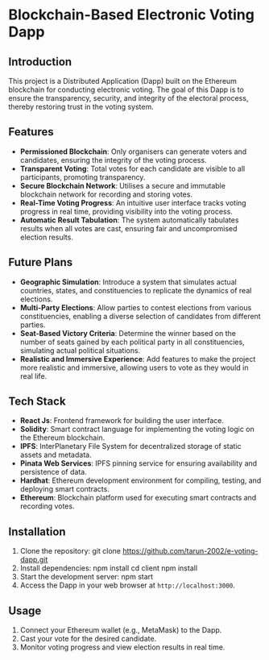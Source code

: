 # Blockchain-Based Electronic Voting Dapp

## Introduction
This project is a Distributed Application (Dapp) built on the Ethereum blockchain for conducting electronic voting. The goal of this Dapp is to ensure the transparency, security, and integrity of the electoral process, thereby restoring trust in the voting system.

## Features
- **Permissioned Blockchain**: Only organisers can generate voters and candidates, ensuring the integrity of the voting process.
- **Transparent Voting**: Total votes for each candidate are visible to all participants, promoting transparency.
- **Secure Blockchain Network**: Utilises a secure and immutable blockchain network for recording and storing votes.
- **Real-Time Voting Progress**: An intuitive user interface tracks voting progress in real time, providing visibility into the voting process.
- **Automatic Result Tabulation**: The system automatically tabulates results when all votes are cast, ensuring fair and uncompromised election results.


## Future Plans
- **Geographic Simulation**: Introduce a system that simulates actual countries, states, and constituencies to replicate the dynamics of real elections.
- **Multi-Party Elections**: Allow parties to contest elections from various constituencies, enabling a diverse selection of candidates from different parties.
- **Seat-Based Victory Criteria**: Determine the winner based on the number of seats gained by each political party in all constituencies, simulating actual political situations.
- **Realistic and Immersive Experience**: Add features to make the project more realistic and immersive, allowing users to vote as they would in real life.

## Tech Stack
- **React Js**: Frontend framework for building the user interface.
- **Solidity**: Smart contract language for implementing the voting logic on the Ethereum blockchain.
- **IPFS**: InterPlanetary File System for decentralized storage of static assets and metadata.
- **Pinata Web Services**: IPFS pinning service for ensuring availability and persistence of data.
- **Hardhat**: Ethereum development environment for compiling, testing, and deploying smart contracts.
- **Ethereum**: Blockchain platform used for executing smart contracts and recording votes.

## Installation
1. Clone the repository:
git clone https://github.com/tarun-2002/e-voting-dapp.git
2. Install dependencies:
npm install
cd client
npm install
4. Start the development server:
npm start
5. Access the Dapp in your web browser at `http://localhost:3000`.

## Usage
1. Connect your Ethereum wallet (e.g., MetaMask) to the Dapp.
2. Cast your vote for the desired candidate.
3. Monitor voting progress and view election results in real time.

